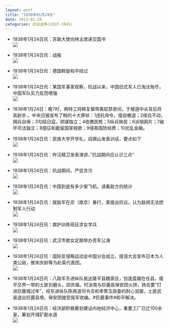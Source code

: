 ```yaml
---
layout: post
title: "1938年01月24日"
date: 2013-01-24
categories: 抗日战争(1937-1945)
---
```


<meta name="referrer" content="no-referrer" />

- 1938年1月24日讯：苏联大使向林主席递交国书 <br/><img src="https://ww1.sinaimg.cn/large/aca367d8jw1e151ufpzauj.jpg" />

- 1938年1月24日讯：战报 <br/><img src="https://ww4.sinaimg.cn/large/aca367d8jw1e1504bmkjsj.jpg" />

- 1938年1月24日讯：德国斡旋和平经过 <br/><img src="https://ww1.sinaimg.cn/large/aca367d8jw1e14ydo2lspj.jpg" />

- 1938年1月24日讯：某国军事家观察，抗战以来，中国旧式军人已淘汰殆尽，中国军队实力反而增强 <br/><img src="https://ww2.sinaimg.cn/large/aca367d8jw1e14wni2v6ej.jpg" />

- 1938年1月24日：晚7时，两特工将韩复榘带离软禁房间，于楼道中从背后将其射杀 。中央日报宣布了韩的十大罪状：1违抗命令，擅自撤退；2按兵不动，拥兵自保；3勾结日寇，阴谋独立；4收缴民枪；5纵兵殃民；6派销鸦片；7破坏司法独立；8擅征和截留国家税款；9侵吞国防经费；10扰乱金融。 

- 1938年1月24日讯：民族大学开学礼，阎锡山发表训话，要点如下 <br/><img src="https://ww3.sinaimg.cn/large/aca367d8jw1e14uwo3s4oj.jpg" />

- 1938年1月24日讯：昨汪精卫发表演讲，”抗战期间应认识三点“ <br/><img src="https://ww3.sinaimg.cn/large/aca367d8jw1e14t6i0ubzj.jpg" />

- 1938年1月24日讯：抗战期间，严惩贪污 <br/><img src="https://ww3.sinaimg.cn/large/aca367d8jw1e14rfjfacij.jpg" />

- 1938年1月24日讯：中国到底有多少架飞机，请看敌方的统计 <br/><img src="https://ww3.sinaimg.cn/large/aca367d8jw1e14khnp2u2j.jpg" />

- 1938年1月24日讯：就敌军在京（南京）暴行，美提出抗议，认为敌阀无法控制军人行动 <br/><img src="https://ww1.sinaimg.cn/large/aca367d8jw1e14irjkz8mj.jpg" />

- 1938年1月24日讯：救护训练班征求女学兵 <br/><img src="https://ww3.sinaimg.cn/large/aca367d8jw1e14h12l270j.jpg" />

- 1938年1月24日讯：武汉市歌女定期举办劳军公演 <br/><img src="https://ww2.sinaimg.cn/large/aca367d8jw1e14fajrh4yj.jpg" />

- 1938年1月24日讯：国际反侵略运动会中国分会成立，提请大会宣布日本为人类公敌，推宋庆龄等为赴英代表团。 <br/><img src="https://ww1.sinaimg.cn/large/aca367d8jw1e14dke5bflj.jpg" />

- 1938年1月24日讯：八路军东进纵队抵达隆平县魏家庄，恰逢盘踞在任县，隆平交界一带的土匪刘磨头，邱庆福，时汝南与巨鹿县保安团火拼，扬言要“打进巨鹿城过年”，经东进纵队陈再道司令员和李箐玉政委的耐心说服，土匪武装退出巨鹿县境，保安团接受我军收编。#巨鹿事件#和平解决。 

- 1938年1月24日讯：经济部积极筹划建设内地经济中心，重要工厂已迁100余家，筹划开煤矿勘水道 <br/><img src="https://ww2.sinaimg.cn/large/aca367d8jw1e14a3eq91wj.jpg" />

